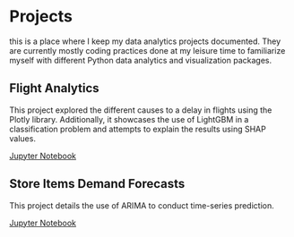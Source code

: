 # Projects

this is a place where I keep my data analytics projects documented. They are currently mostly coding practices done at my leisure time to familiarize myself with different Python data analytics and visualization packages.

## Flight Analytics

This project explored the different causes to a delay in flights using the Plotly library. Additionally, it showcases the use of LightGBM in a classification problem and attempts to explain the results using SHAP values.

[Jupyter Notebook](https://github.com/tsaofa/Projects/blob/master/Flight%20Analytics/Flight%20Analytics.ipynb)


## Store Items Demand Forecasts

This project details the use of ARIMA to conduct time-series prediction. 

[Jupyter Notebook](https://github.com/tsaofa/Projects/blob/master/Demand%20Forecasting/Store%20Demand%20Forecasting.ipynb)
